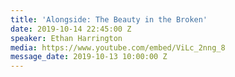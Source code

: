 ```yaml
---
title: 'Alongside: The Beauty in the Broken'
date: 2019-10-14 22:45:00 Z
speaker: Ethan Harrington
media: https://www.youtube.com/embed/ViLc_2nng_8
message_date: 2019-10-13 10:00:00 Z
---
```


